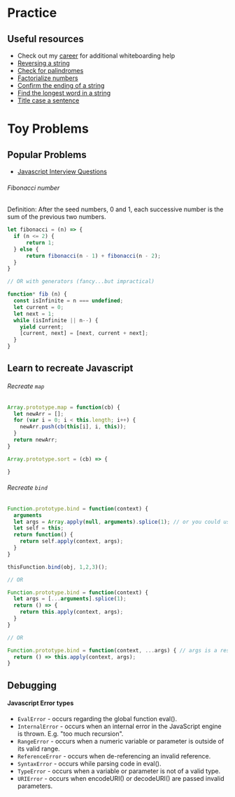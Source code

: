 # Practice

## Useful resources
- Check out my [career](./../../other/career.md) for additional whiteboarding help
- [Reversing a string](https://medium.freecodecamp.com/how-to-reverse-a-string-in-javascript-in-3-different-ways-75e4763c68cb#.21a6igs2v)
- [Check for palindromes](https://medium.freecodecamp.com/two-ways-to-check-for-palindromes-in-javascript-64fea8191fd7#.cloixfqz0)
- [Factorialize numbers](https://medium.freecodecamp.com/how-to-factorialize-a-number-in-javascript-9263c89a4b38#.8uwibba2o)
- [Confirm the ending of a string](https://medium.freecodecamp.com/two-ways-to-confirm-the-ending-of-a-string-in-javascript-62b4677034ac#.7bgq02qua)
- [Find the longest word in a string](https://medium.freecodecamp.com/three-ways-to-find-the-longest-word-in-a-string-in-javascript-a2fb04c9757c#.rwmqzokyn)
- [Title case a sentence](https://medium.freecodecamp.com/three-ways-to-title-case-a-sentence-in-javascript-676a9175eb27#.wxvzuvj5u)



# Toy Problems

## Popular Problems
- [Javascript Interview Questions](https://github.com/kennymkchan/interview-questions-in-javascript)

###### Fibonacci number
Definition: After the seed numbers, 0 and 1, each successive number is the sum of the previous two numbers.

```js
let fibonacci = (n) => {
  if (n <= 2) {
      return 1;
  } else {
      return fibonacci(n - 1) + fibonacci(n - 2);
  }
}

// OR with generators (fancy...but impractical)

function* fib (n) {
  const isInfinite = n === undefined;
  let current = 0;
  let next = 1;
  while (isInfinite || n--) {
    yield current;
    [current, next] = [next, current + next];
  }
}
```



## Learn to recreate Javascript

###### Recreate `map`

```js
Array.prototype.map = function(cb) {
  let newArr = [];
  for (var i = 0; i < this.length; i++) {
    newArr.push(cb(this[i], i, this));
  }
  return newArr;
}
```

```js
Array.prototype.sort = (cb) => {

}
```

###### Recreate `bind`

```js
Function.prototype.bind = function(context) {
  arguments
  let args = Array.apply(null, arguments).splice(1); // or you could use Array.from(arguments)
  let self = this;
  return function() {
    return self.apply(context, args);
  }
}

thisFunction.bind(obj, 1,2,3)();

// OR

Function.prototype.bind = function(context) {
  let args = [...arguments].splice(1);
  return () => {
    return this.apply(context, args);
  }
}

// OR

Function.prototype.bind = function(context, ...args) { // args is a rest parameter
  return () => this.apply(context, args);
}
```


## Debugging

#### Javascript Error types

- `EvalError` - occurs regarding the global function eval().
- `InternalError` - occurs when an internal error in the JavaScript engine is thrown. E.g. "too much recursion".
- `RangeError` - occurs when a numeric variable or parameter is outside of its valid range.
- `ReferenceError` - occurs when de-referencing an invalid reference.
- `SyntaxError` - occurs while parsing code in eval().
- `TypeError` - occurs when a variable or parameter is not of a valid type.
- `URIError` - occurs when encodeURI() or decodeURI() are passed invalid parameters.
